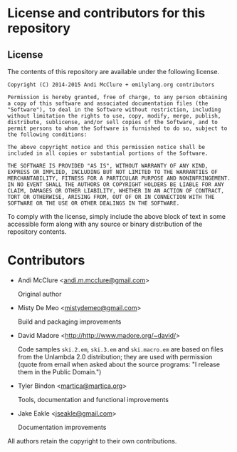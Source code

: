 # License and contributors for this repository

## License

The contents of this repository are available under the following license.

    Copyright (C) 2014-2015 Andi McClure + emilylang.org contributors

    Permission is hereby granted, free of charge, to any person obtaining a copy of this software and associated documentation files (the "Software"), to deal in the Software without restriction, including without limitation the rights to use, copy, modify, merge, publish, distribute, sublicense, and/or sell copies of the Software, and to permit persons to whom the Software is furnished to do so, subject to the following conditions:

    The above copyright notice and this permission notice shall be included in all copies or substantial portions of the Software.

    THE SOFTWARE IS PROVIDED "AS IS", WITHOUT WARRANTY OF ANY KIND, EXPRESS OR IMPLIED, INCLUDING BUT NOT LIMITED TO THE WARRANTIES OF MERCHANTABILITY, FITNESS FOR A PARTICULAR PURPOSE AND NONINFRINGEMENT. IN NO EVENT SHALL THE AUTHORS OR COPYRIGHT HOLDERS BE LIABLE FOR ANY CLAIM, DAMAGES OR OTHER LIABILITY, WHETHER IN AN ACTION OF CONTRACT, TORT OR OTHERWISE, ARISING FROM, OUT OF OR IN CONNECTION WITH THE SOFTWARE OR THE USE OR OTHER DEALINGS IN THE SOFTWARE.

To comply with the license, simply include the above block of text in some accessible form along with any source or binary distribution of the repository contents.

# Contributors

* Andi McClure <<andi.m.mcclure@gmail.com>>

    Original author

* Misty De Meo <<mistydemeo@gmail.com>>

    Build and packaging improvements

* David Madore <<http://http://www.madore.org/~david/>>

    Code samples `ski.2.em`, `ski.3.em` and `ski.macro.em` are based on files from the Unlambda 2.0 distribution; they are used with permission (quote from email when asked about the source programs: "I release them in the Public Domain.")

* Tyler Bindon <<martica@martica.org>>

    Tools, documentation and functional improvements

* Jake Eakle <<jseakle@gmail.com>>

    Documentation improvements

All authors retain the copyright to their own contributions.